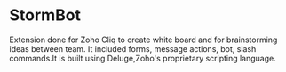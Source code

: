 # StormBot
Extension done for Zoho Cliq to create white board and for brainstorming ideas between team. It included forms, message actions, bot, slash commands.It is built using Deluge,Zoho's proprietary scripting language.
